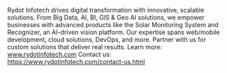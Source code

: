 Rydot Infotech drives digital transformation with innovative, scalable solutions. From Big Data, AI, BI, GIS & Geo AI solutions, we empower businesses with advanced products like the Solar Monitoring System and Recognizer, an AI-driven vision platform. Our expertise spans web/mobile development, cloud solutions, DevOps, and more. Partner with us for custom solutions that deliver real results.
Learn more:
www.rydotinfotech.com
Contact us:
https://www.rydotinfotech.com/contact-us.html
